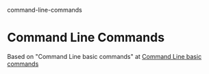 command-line-commands
# Command Line Commands

Based on "Command Line basic commands" at [Command Line basic commands](https://docs.gitlab.com/ee/gitlab-basics/command-line-commands.html)
